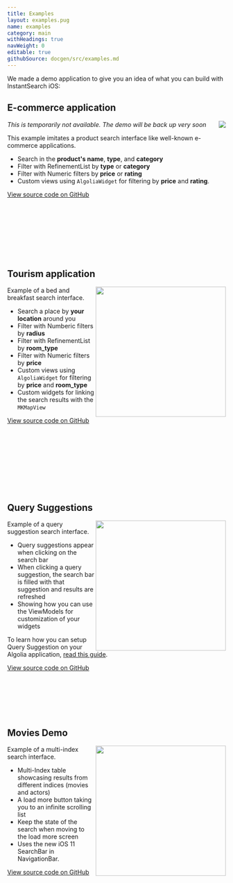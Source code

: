 ```yaml
---
title: Examples
layout: examples.pug
name: examples
category: main
withHeadings: true
navWeight: 0
editable: true
githubSource: docgen/src/examples.md
---
```


We made a demo application to give you an idea of what you can build with InstantSearch iOS:

## E-commerce application
<!-- <img src="assets/img/ecommerce.gif" class="img-object" align="right"/> -->
<img src="assets/img/temp.gif" class="img-object" align="right"/>

*This is temporarily not available. The demo will be back up very soon*

This example imitates a product search interface like well-known e-commerce applications.

- Search in the **product's name**, **type**, and **category**
- Filter with RefinementList by **type** or **category**
- Filter with Numeric filters by **price** or **rating**
- Custom views using `AlgoliaWidget` for filtering by **price** and **rating**.

<a href="https://github.com/algolia/instantsearch-swift-examples/tree/master/ecommerce%20Ikea" class="btn btn-static-primary" target="_blank">View source code on GitHub <i class="icon icon-arrow-right"></i></a>

<br />
<br />
<br />
<br />
<br />
<br />
<br />



## Tourism application
<img src="assets/img/icebnb.gif" align="right" width="300"/>

Example of a bed and breakfast search interface.

- Search a place by **your location** around you
- Filter with Numberic filters by **radius**
- Filter with RefinementList by **room_type**
- Filter with Numeric filters by **price**
- Custom views using `AlgoliaWidget` for filtering by **price** and **room_type**
- Custom widgets for linking the search results with the `MKMapView`

<a href="https://github.com/algolia/instantsearch-swift-examples/tree/master/Icebnb" class="btn btn-static-primary" target="_blank">View source code on GitHub <i class="icon icon-arrow-right"></i></a>

<br />
<br />
<br />
<br />
<br />
<br />
<br />
<br />


## Query Suggestions
<img src="assets/img/suggestion.gif" align="right" width="300"/>

Example of a query suggestion search interface.

- Query suggestions appear when clicking on the search bar
- When clicking a query suggestion, the search bar is filled with that suggestion and results are refreshed
- Showing how you can use the ViewModels for customization of your widgets

To learn how you can setup Query Suggestion on your Algolia application, [read this guide](https://www.algolia.com/doc/guides/analytics/query-suggestions/).

<a href="https://github.com/algolia/instantsearch-ios-examples/tree/master/Query%20Suggestions" class="btn btn-static-primary" target="_blank">View source code on GitHub <i class="icon icon-arrow-right"></i></a>

<br />
<br />
<br />
<br />
<br />

## Movies Demo
<img src="assets/img/Movies.gif" align="right" width="300"/>

Example of a multi-index search interface.

- Multi-Index table showcasing results from different indices (movies and actors)
- A load more button taking you to an infinite scrolling list
- Keep the state of the search when moving to the load more screen
- Uses the new iOS 11 SearchBar in NavigationBar.

<a href="https://github.com/algolia/instantsearch-ios-examples/tree/master/Movies" class="btn btn-static-primary" target="_blank">View source code on GitHub <i class="icon icon-arrow-right"></i></a>
